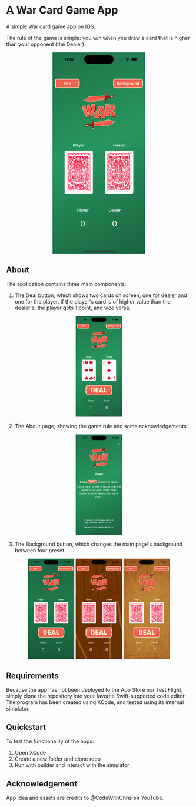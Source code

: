 # A War Card Game App 
A simple War card game app on IOS. 

The rule of the game is simple: you win when you draw a card that is higher than your opponent (the Dealer).

<p align ="center">
    <img src="Photos/Main_Page.png" width = "50%" height = "50%">
</p>

## About
The application contains three main components: 

1. The Deal button, which shows two cards on screen, one for dealer and one for the player. If the player's card is of higher value than the dealer's, the player gets 1 point, and vice versa.

<p align ="center">
    <img src="Photos/Main_Deal_card.png" width = "25%" height = "25%">
</p>

2. The About page, showing the game rule and some acknowledgements.

<p align ="center">
    <img src="Photos/Info_Page.png" width = "25%" height = "25%">
</p>

3. The Background button, which changes the main page's background between four preset.

<p align ="center">
    <img src="Photos/Main_bg2.png" width = "25%" height = "25%">
    <img src="Photos/Main_bg3.png" width = "25%" height = "25%">
    <img src="Photos/Main_bg4.png" width = "25%" height = "25%">
</p>

## Requirements
Because the app has not been deployed to the App Store nor Test Flight, simply clone the repository into your favorite Swift-supported code editor. 
The program has been created using XCode, and tested using its internal simulator.

## Quickstart
To test the functionality of the apps:

1. Open XCode
2. Create a new folder and clone repo
3. Run with builder and interact with the simulator

## Acknowledgement
App idea and assets are credits to @CodeWithChris on YouTube.
